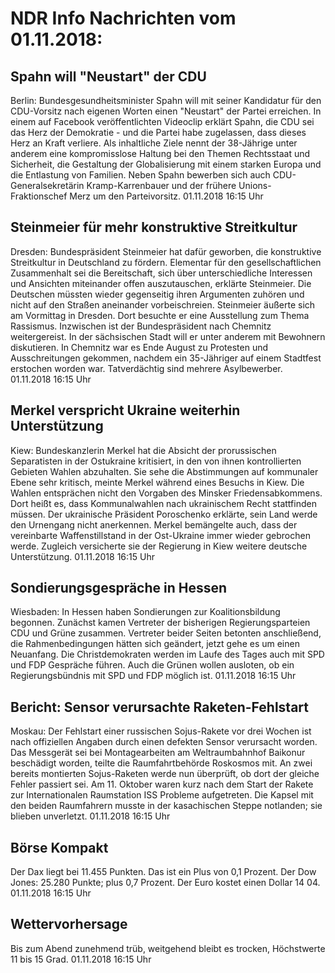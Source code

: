 # NDR Info Nachrichten vom 01.11.2018:


## Spahn will "Neustart" der CDU
Berlin: Bundesgesundheitsminister Spahn will mit seiner Kandidatur für den CDU-Vorsitz nach eigenen Worten einen "Neustart" der Partei erreichen. In einem auf Facebook veröffentlichten Videoclip erklärt Spahn, die CDU sei das Herz der Demokratie - und die Partei habe zugelassen, dass dieses Herz an Kraft verliere. Als inhaltliche Ziele nennt der 38-Jährige unter anderem eine kompromisslose Haltung bei den Themen Rechtsstaat und Sicherheit, die Gestaltung der Globalisierung mit einem starken Europa und die Entlastung von Familien. Neben Spahn bewerben sich auch CDU-Generalsekretärin Kramp-Karrenbauer und der frühere Unions-Fraktionschef Merz um den Parteivorsitz. 01.11.2018 16:15 Uhr 

## Steinmeier für mehr konstruktive Streitkultur
Dresden: 	Bundespräsident Steinmeier hat dafür geworben, die konstruktive Streitkultur in Deutschland zu fördern. Elementar für den gesellschaftlichen Zusammenhalt sei die Bereitschaft, sich über unterschiedliche Interessen und Ansichten miteinander offen auszutauschen, erklärte Steinmeier. Die Deutschen müssten wieder gegenseitig ihren Argumenten zuhören und nicht auf den Straßen aneinander vorbeischreien. Steinmeier äußerte sich am Vormittag in Dresden. Dort besuchte er eine Ausstellung zum Thema Rassismus. Inzwischen ist der Bundespräsident nach Chemnitz weitergereist. In der sächsischen Stadt will er unter anderem mit Bewohnern diskutieren. In Chemnitz war es Ende August zu Protesten und Ausschreitungen gekommen, nachdem ein 35-Jähriger auf einem Stadtfest erstochen worden war. Tatverdächtig sind mehrere Asylbewerber. 01.11.2018 16:15 Uhr 

## Merkel verspricht Ukraine weiterhin Unterstützung
Kiew:	Bundeskanzlerin Merkel hat die Absicht der prorussischen Separatisten in der Ostukraine kritisiert, in den von ihnen kontrollierten Gebieten Wahlen abzuhalten. Sie sehe die Abstimmungen auf kommunaler Ebene sehr kritisch, meinte Merkel während eines Besuchs in Kiew. Die Wahlen entsprächen nicht den Vorgaben des Minsker Friedensabkommens. Dort heißt es, dass Kommunalwahlen nach ukrainischem Recht stattfinden müssen. Der ukrainische Präsident Poroschenko erklärte, sein Land werde den Urnengang nicht anerkennen. Merkel bemängelte auch, dass der vereinbarte Waffenstillstand in der Ost-Ukraine immer wieder gebrochen werde. Zugleich versicherte sie der Regierung in Kiew weitere deutsche Unterstützung. 01.11.2018 16:15 Uhr 

## Sondierungsgespräche in Hessen
Wiesbaden: In Hessen haben Sondierungen zur Koalitionsbildung begonnen. Zunächst kamen Vertreter der bisherigen Regierungsparteien CDU und Grüne zusammen. Vertreter beider Seiten betonten anschließend, die Rahmenbedingungen hätten sich geändert, jetzt gehe es um einen Neuanfang. Die Christdemokraten werden im Laufe des Tages auch mit SPD und FDP Gespräche führen. Auch die Grünen wollen ausloten, ob ein Regierungsbündnis mit SPD und FDP möglich ist. 01.11.2018 16:15 Uhr 

## Bericht: Sensor verursachte Raketen-Fehlstart
Moskau: Der Fehlstart einer russischen Sojus-Rakete vor drei Wochen ist nach offiziellen Angaben durch einen defekten Sensor verursacht worden. Das Messgerät sei bei Montagearbeiten am Weltraumbahnhof Baikonur beschädigt worden, teilte die Raumfahrtbehörde Roskosmos mit. An zwei bereits montierten Sojus-Raketen werde nun überprüft, ob dort der gleiche Fehler passiert sei. Am 11. Oktober waren kurz nach dem Start der Rakete zur Internationalen Raumstation ISS Probleme aufgetreten. Die Kapsel mit den beiden Raumfahrern musste in der kasachischen Steppe notlanden; sie blieben unverletzt. 01.11.2018 16:15 Uhr 

## Börse Kompakt
Der Dax liegt bei 11.455 Punkten. Das ist ein Plus  von 0,1 Prozent. Der Dow Jones: 25.280 Punkte; plus 0,7 Prozent. Der Euro kostet einen Dollar 14 04. 01.11.2018 16:15 Uhr 

## Wettervorhersage
Bis zum Abend zunehmend trüb, weitgehend bleibt es trocken, Höchstwerte 11 bis 15 Grad. 01.11.2018 16:15 Uhr 
